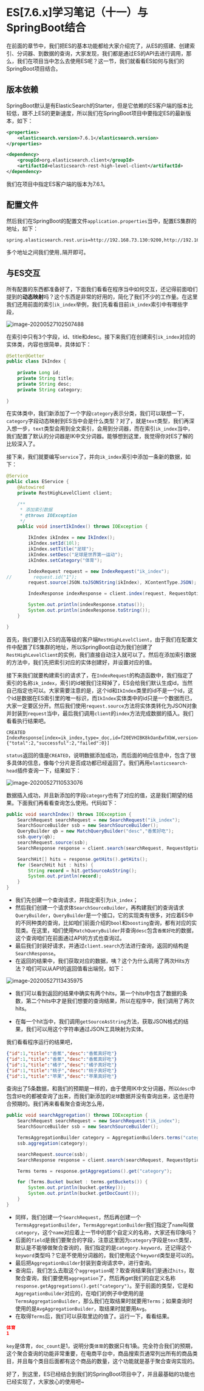 # ES[7.6.x]学习笔记（十一）与SpringBoot结合

在前面的章节中，我们把ES的基本功能都给大家介绍完了，从ES的搭建、创建索引、分词器、到数据的查询，大家发现，我们都是通过ES的API去进行调用，那么，我们在项目当中怎么去使用ES呢？这一节，我们就看看ES如何与我们的SpringBoot项目结合。

## 版本依赖

SpringBoot默认是有ElasticSearch的Starter，但是它依赖的ES客户端的版本比较低，跟不上ES的更新速度，所以我们在SpringBoot项目中要指定ES的最新版本，如下：

```xml
<properties>
    <elasticsearch.version>7.6.1</elasticsearch.version>
</properties>

<dependency>
    <groupId>org.elasticsearch.client</groupId>
    <artifactId>elasticsearch-rest-high-level-client</artifactId>
</dependency>
```

我们在项目中指定ES客户端的版本为7.6.1。

## 配置文件

然后我们在SpringBoot的配置文件`application.properties`当中，配置ES集群的地址，如下：

```properties
spring.elasticsearch.rest.uris=http://192.168.73.130:9200,http://192.168.73.131:9200,http://192.168.73.132:9200
```

多个地址之间我们使用`,`隔开即可。

## 与ES交互

所有配置的东西都准备好了，下面我们看看在程序当中如何交互，还记得前面咱们提到的**动态映射**吗？这个东西是非常的好用的，简化了我们不少的工作量。在这里我们还用前面的索引`ik_index`举例，我们先看看目前`ik_index`索引中有哪些字段，

![image-20200527102507488](D:\Vue-Project\vue-press\docs\article\es-11.assets\image-20200527102507488.png)

在索引中只有3个字段，id、title和desc。接下来我们在创建索引`ik_index`对应的实体类，内容也很简单，具体如下：

```java
@Setter@Getter
public class IkIndex {
    
    private Long id;
    private String title;
    private String desc;
    private String category;
    
}
```

在实体类中，我们新添加了一个字段`category`表示分类，我们可以联想一下，`category`字段动态映射到ES当中会是什么类型？对了，就是`text`类型，我们再深入想一步，`text`类型会用到全文索引，会用到分词器，而在索引`ik_index`当中，我们配置了默认的分词器是IK中文分词器。能够想到这里，我觉得你对ES了解的比较深入了。

接下来，我们就要编写`service`了，并向`ik_index`索引中添加一条新的数据，如下：

```java
@Service
public class EService {
    @Autowired
    private RestHighLevelClient client;

    /**
     * 添加索引数据
     * @throws IOException
     */
    public void insertIkIndex() throws IOException {

        IkIndex ikIndex = new IkIndex();
        ikIndex.setId(10l);
        ikIndex.setTitle("足球");
        ikIndex.setDesc("足球是世界第一运动");
        ikIndex.setCategory("体育");

        IndexRequest request = new IndexRequest("ik_index");
//        request.id("1");
        request.source(JSON.toJSONString(ikIndex), XContentType.JSON);

        IndexResponse indexResponse = client.index(request, RequestOptions.DEFAULT);

        System.out.println(indexResponse.status());
        System.out.println(indexResponse.toString());
    }

}
```

首先，我们要引入ES的高等级的客户端`RestHighLevelClient`，由于我们在配置文件中配置了ES集群的地址，所以SpringBoot自动为我们创建了`RestHighLevelClient`的实例，我们直接自动注入就可以了。然后在添加索引数据的方法中，我们先把索引对应的实体创建好，并设置对应的值。

接下来我们就要构建索引的请求了，在`IndexRequest`的构造函数中，我们指定了索引的名称`ik_index`，索引的id被我们注释掉了，ES会给我们默认生成id，当然自己指定也可以。大家需要注意的是，这个id和`IkIndex`类里的id不是一个id，这个id是数据在ES索引里的唯一标识，而`IkIndex`实体类中的id只是一个数据而已，大家一定要区分开。然后我们使用`request.source`方法将实体类转化为JSON对象并封装到`request`当中，最后我们调用`client`的`index`方法完成数据的插入。我们看看执行结果吧。

```shell
CREATED
IndexResponse[index=ik_index,type=_doc,id=f20EVHIBK8kOanEwfXbW,version=1,result=created,seqNo=9,primaryTerm=6,shards={"total":2,"successful":2,"failed":0}]
```

`status`返回的值是`CREATED`，说明数据添加成功，而后面的响应信息中，包含了很多具体的信息，像每个分片是否成功都已经返回了。我们再用`elasticsearch-head`插件查询一下，结果如下：

![image-20200527110533076](D:\Vue-Project\vue-press\docs\article\es-11.assets\image-20200527110533076.png)

数据插入成功，并且新添加的字段`category`也有了对应的值，这是我们期望的结果。下面我们再看看查询怎么使用。代码如下：

```java
public void searchIndex() throws IOException {
    SearchRequest searchRequest = new SearchRequest("ik_index");
    SearchSourceBuilder ssb = new SearchSourceBuilder();
    QueryBuilder qb = new MatchQueryBuilder("desc","香蕉好吃");
    ssb.query(qb);
    searchRequest.source(ssb);
    SearchResponse response = client.search(searchRequest, RequestOptions.DEFAULT);

    SearchHit[] hits = response.getHits().getHits();
    for (SearchHit hit : hits) {
        String record = hit.getSourceAsString();
        System.out.println(record);
    }
}
```

* 我们先创建一个查询请求，并指定索引为`ik_index`；
* 然后我们创建一个请求体`SearchSourceBuilder`，再构建我们的查询请求`QueryBuilder`，`QueryBuilder`是一个接口，它的实现类有很多，对应着ES中的不同种类的查询，比如咱们前面介绍的`bool`和`boosting`查询，都有对应的实现类。在这里，咱们使用`MatchQueryBuilder`并查询`desc`包含`香蕉好吃`的数据，这个查询咱们在前面通过API的方式也查询过。
* 最后我们封装好请求，并通过`client.search`方法进行查询，返回的结构是`SearchResponse`。
* 在返回的结果中，我们获取对应的数据，咦？这个为什么调用了两次Hits方法？咱们可以从API的返回值看出端倪，如下：

![image-20200527113435975](D:\Vue-Project\vue-press\docs\article\es-11.assets\image-20200527113435975.png)

* 我们可以看到返回的结果中确实有两个hits，第一个hits中包含了数据的条数，第二个hits中才是我们想要的查询结果，所以在程序中，我们调用了两次hits。

* 在每一个hit当中，我们调用`getSourceAsString`方法，获取JSON格式的结果，我们可以用这个字符串通过JSON工具映射为实体。

我们看看程序运行的结果吧，

```json
{"id":1,"title":"香蕉","desc":"香蕉真好吃"}
{"id":1,"title":"香蕉","desc":"香蕉真好吃"}
{"id":1,"title":"橘子","desc":"橘子真好吃"}
{"id":1,"title":"桃子","desc":"桃子真好吃"}
{"id":1,"title":"苹果","desc":"苹果真好吃"}
```

查询出了5条数据，和我们的预期是一样的，由于使用IK中文分词器，所以`desc`中包含`好吃`的都被查询了出来，而我们新添加的`足球`数据并没有查询出来，这也是符合预期的。我们再来看看聚合查询怎么用，

```java
public void searchAggregation() throws IOException {
    SearchRequest searchRequest = new SearchRequest("ik_index");
    SearchSourceBuilder ssb = new SearchSourceBuilder();

    TermsAggregationBuilder category = AggregationBuilders.terms("category").field("category.keyword");
    ssb.aggregation(category);

    searchRequest.source(ssb);
    SearchResponse response = client.search(searchRequest, RequestOptions.DEFAULT);

    Terms terms = response.getAggregations().get("category");

    for (Terms.Bucket bucket : terms.getBuckets()) {
        System.out.println(bucket.getKey());
        System.out.println(bucket.getDocCount());
    }
}
```

* 同样，我们创建一个`SearchRequest`，然后再创建一个`TermsAggregationBuilder`，`TermsAggregationBuilder`我们指定了`name`叫做`category`，这个`name`对应着上一节中的那个自定义的名称，大家还有印象吗？
* 后面的`field`是我们要聚合的字段，注意这里因为`category`字段是`text`类型，默认是不能够做聚合查询的，我们指定的是`category.keyword`，还记得这个`keyword`类型吗？它是不使用分词器的，我们使用这个`keyword`类型是可以的。
* 最后把`AggregationBuilder`封装到查询请求中，进行查询。
* 查询后，我们怎么去取这个`aggregation`呢？取查询结果我们是通过`hits`，取聚合查询，我们要使用`aggregation`了，然后再get我们的自定义名称`response.getAggregations().get("category")`。至于前面的类型，它是和`AggregationBuilder`对应的，在咱们的例子中使用的是`TermsAggregationBuilder`，那么我们在取结果时就要用`Terms`；如果查询时使用的是`AvgAggregationBuilder`，取结果时就要用`Avg`。
* 在取得`Terms`后，我们可以获取里边的值了。运行一下，看看结果。

```json
体育
1
```

`key`是体育，`doc_count`是1，说明分类`体育`的数据只有1条。完全符合我们的预期，这个聚合查询的功能非常重要，在电商平台中，商品搜索页通常列出所有的商品类目，并且每个类目后面都有这个商品的数量，这个功能就是基于聚合查询实现的。

好了，到这里，ES已经结合到我们的SpringBoot项目中了，并且最基础的功能也已经实现了，大家放心的使用吧~

